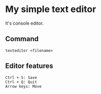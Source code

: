 # My simple text editor
It's console editor.

## Command
	texteditor <filename>


## Editor features

	Ctrl + S: Save
	Ctrl + Q: Quit
	Arrow keys: Move
